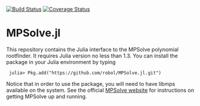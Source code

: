 [![Build Status](https://travis-ci.com/kagalenko-m-b/MPSolve.jl.svg?branch=master)](https://travis-ci.com/kagalenko-m-b/MPSolve.jl)
[![Coverage Status](https://coveralls.io/repos/github/kagalenko-m-b/MPSolve.jl/badge.svg?branch=master)](https://coveralls.io/github/kagalenko-m-b/MPSolve.jl?branch=master)

# MPSolve.jl
This repository contains the Julia interface to the MPSolve
polynomial rootfinder. It requires Julia version no less than 1.3. You can
install the package in your Julia environment by typing 
```
 julia> Pkg.add("https://github.com/robol/MPSolve.jl.git")
```
Notice that in order to use the package, you will need to have
libmps available on the system. See the official [MPSolve website](http://numpi.dm.unipi.it/mpsolve/)
for instructions on getting MPSolve up and running. 


